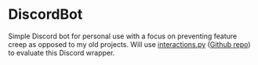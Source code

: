 # DiscordBot
Simple Discord bot for personal use with a focus on preventing feature creep as opposed to my old projects.
Will use [interactions.py](https://discord-py-slash-command.readthedocs.io/en/latest/index.html) ([Github repo](https://github.com/interactions-py/interactions.py)) to evaluate this Discord wrapper.
